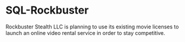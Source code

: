 # SQL-Rockbuster
Rockbuster Stealth LLC is planning to use its existing movie licenses to launch an online video rental service in order to stay competitive.
